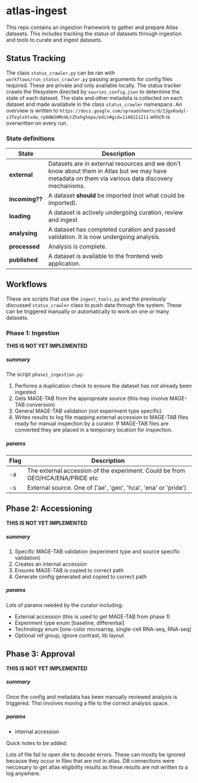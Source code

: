# atlas-ingest



This repo contains an ingestion framework to gather and prepare Atlas datasets. This includes tracking the status of datasets through ingestion and tools to curate and ingest datasets.

## Status Tracking

The class `status_crawler.py` can be ran with `workflows/run_status_crawler.py` passing arguments for config files required. These are private and only available locally.
The status tracker crawls the filesystem directed by `sources_config.json` to determine the state of each dataset.
The state and other metadata is collected on each dataset and made availabvle in the class `status_crawler` namespace.
An overview is written to `https://docs.google.com/spreadsheets/d/13gxKodyl-zJTeyCxXtxdw_rp60WJHMcHLtZhxhg5opo/edit#gid=1140221211` which is overwritten on every run.

### State definitions 

| State  | Description  |
|---|---|
| **external** | Datasets are in external resources and we don't know about them in Atlas but we may have metadata on them via various data discovery mechanisms.  |
| **incoming??** | A dataset **should** be imported (not what could be imported). |
|**loading**|A dataset is actively undergoing curation, review and ingest|
|**analysing**|A dataset has completed curation and passed validation. It is now undergoing analysis.|
|**processed**|Analysis is complete.|
|**published**|A dataset is available to the frontend web application.|

## Workflows

These are scripts that use the `ingest_tools.py` and the previously discussed `status_crawler` class to push data through the system.
These can be triggered manually or automatically to work on one or many datasets.

### Phase 1: Ingestion
**THIS IS NOT YET IMPLEMENTED**
##### summary
The script `phase1_ingestion.py`:
1. Performs a duplication check to ensure the dataset has not already been ingested
1. Gets MAGE-TAB from the appropreate source (this may involve MAGE-TAB conversion)
1. General MAGE-TAB validation (not experiment type specific)
1. Writes results to log file mapping external accession to MAGE-TAB files ready for manual inspection by a curator. If MAGE-TAB files are converted they are placed in a temporary location for inspection.
##### params
| Flag  | Description  |
|---|---|
| -a | The external accession of the experiment. Could be from GEO/HCA/ENA/PRIDE etc  |
| -s | External source. One of ('ae', 'geo', 'hca', 'ena' or 'pride') |

 
 ## Phase 2: Accessioning
 **THIS IS NOT YET IMPLEMENTED**
 ##### summary
 1. Specific MAGE-TAB validation (experiment type and source specific validation)
 1. Creates an internal accession
 1. Ensures MAGE-TAB is copied to correct path
 1. Generate config generated and copied to correct path
 
##### params
Lots of params needed by the curator including:
- External accession (this is used to get MAGE-TAB from phase 1)
- Experiment type enum [baseline, differential]
- Technology enum [one-color microarray, single-cell RNA-seq, RNA-seq]
- Optional ref group, ignore contrast, lib layout

 ## Phase 3: Approval
**THIS IS NOT YET IMPLEMENTED**
 ##### summary
 Once the config and metadata has been manually reviewed analysis is triggered. Thsi involves moving a file to the correct analysis space.
 ##### params
 - internal accession
 
 

Quick notes to be added:

Lots of file fail to open die to decode errors. These can mostly be ignored because they occur in files that are not in atlas.
DB connections were neccesary to get atlas eligibility results as these results are not written to a log anywhere. 

 
